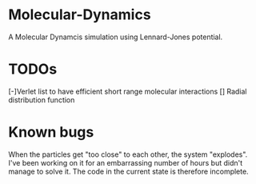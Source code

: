 # Molecular-Dynamics

A Molecular Dynamcis simulation using Lennard-Jones potential.

# TODOs
[-]Verlet list to have efficient short range molecular interactions
[] Radial distribution function


# Known bugs
When the particles get "too close" to each other, the system "explodes". I've been working on it for an embarrassing number of hours but didn't manage to solve it. The code in the current state is therefore incomplete. 
